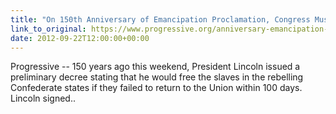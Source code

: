 ```yaml
---
title: "On 150th Anniversary of Emancipation Proclamation, Congress Must Protect Today's Trafficking Victims"
link_to_original: https://www.progressive.org/anniversary-emancipation-proclimation-congress-must-protect-trafficking-victims)  
date: 2012-09-22T12:00:00+00:00
---
```

  
Progressive -- 150 years ago this weekend, President Lincoln issued a preliminary decree stating that he would free the slaves in the rebelling Confederate states if they failed to return to the Union within 100 days. Lincoln signed..

